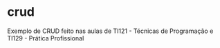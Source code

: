# crud
Exemplo de CRUD feito nas aulas de TI121 - Técnicas de Programação e TI129 - Prática Profissional
